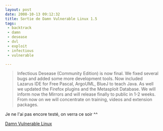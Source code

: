 ```yaml
---
layout: post
date: 2008-10-13 09:12:32
title: Sortie de Damn Vulnerable Linux 1.5
tags:
 - backtrack
 - damn
 - desease
 - dvl
 - exploit
 - infectious
 - vulnerable

---
```


> Infectious Desease (Community Edition) is now final. We fixed several bugs and added some more development tools. Now included Lazarus IDE for Free Pascal, ArgoUML, BlueJ to teach Java. As well we updated the Firefox plugins and the Metasploit Database. We will inform now the Mirrors and will release finally to public in 1-2 weeks. From now on we will concentrate on training, videos and extension packages.


Je ne l'ai pas encore testé, on verra ce soir ^^

[Damn Vulnerable Linux](http://www.damnvulnerablelinux.org)
